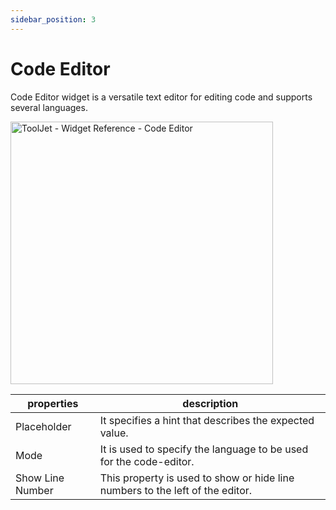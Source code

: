```yaml
---
sidebar_position: 3
---
```


# Code Editor

Code Editor widget is a versatile text editor for editing code and supports several languages. 

<img class="screenshot-full" src="/img/widgets/code-editor/code-editor.png" alt="ToolJet - Widget Reference - Code Editor" height="420"/>


| properties      | description |
| ----------- | ----------- |
| Placeholder |  It specifies a hint that describes the expected value.|
| Mode |  It is used to specify the language to be used for the code-editor.|
| Show Line Number |  This property is used to show or hide line numbers to the left of the editor.|